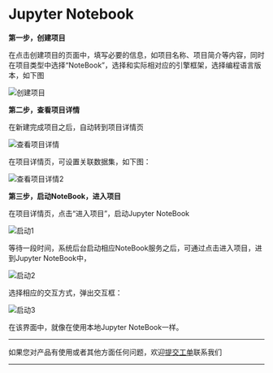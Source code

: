 # Jupyter Notebook

**第一步，创建项目**

在点击创建项目的页面中，填写必要的信息，如项目名称、项目简介等内容，同时在项目类型中选择“NoteBook”，选择和实际相对应的引擎框架，选择编程语言版本，如下图

![创建项目](http://storage.jd.com/doc-image/NeuFoundry-AIOT/8.1.4/8.1.4.3/8.1.4.3.2/1.png "创建项目")

**第二步，查看项目详情**

在新建完成项目之后，自动转到项目详情页

![查看项目详情](http://storage.jd.com/doc-image/NeuFoundry-AIOT/8.1.4/8.1.4.3/8.1.4.3.2/2.png "查看项目详情")

在项目详情页，可设置关联数据集，如下图：

![查看项目详情2](http://storage.jd.com/doc-image/NeuFoundry-AIOT/8.1.4/8.1.4.3/8.1.4.3.2/3.png "查看项目详情2")

**第三步，启动NoteBook，进入项目**

在项目详情页，点击“进入项目”，启动Jupyter NoteBook

![启动1](http://storage.jd.com/doc-image/NeuFoundry-AIOT/8.1.4/8.1.4.3/8.1.4.3.2/4.png"启动1")

等待一段时间，系统后台启动相应NoteBook服务之后，可通过点击进入项目，进到Jupyter NoteBook中，

![启动2](http://storage.jd.com/doc-image/image025.png "启动2")

选择相应的交互方式，弹出交互框：

![启动3](http://storage.jd.com/doc-image/image026.png "启动3")

在该界面中，就像在使用本地Jupyter NoteBook一样。


 ---

如果您对产品有使用或者其他方面任何问题，欢迎[提交工单](http://neuhub.jd.com/workorder/init/2/NeuFoundry%E7%A5%9E%E9%93%B8%E5%B9%B3%E5%8F%B0)联系我们

---